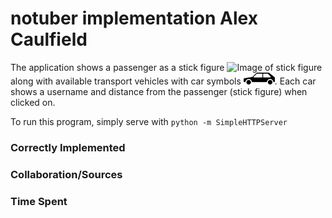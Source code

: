 # notuber implementation Alex Caulfield

The application shows a passenger as a stick figure ![Image of stick figure](stick-figure.png) along with available transport vehicles with car symbols ![Image of car](black-car.png). Each car shows a username and distance from the passenger (stick figure) when clicked on.

To run this program, simply serve with `python -m SimpleHTTPServer`

### Correctly Implemented

### Collaboration/Sources

### Time Spent
